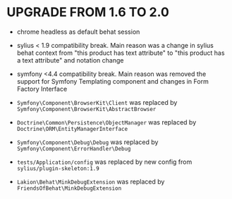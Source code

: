 # UPGRADE FROM 1.6 TO 2.0

* chrome headless as default behat session 

* sylius < 1.9 compatibility break. Main reason was a change in sylius behat context from "this product has text attribute" to "this product has a text attribute" and notation change 

* symfony <4.4 compatibility break. Main reason was removed the support for Symfony Templating component and changes in Form Factory Interface

* `Symfony\Component\BrowserKit\Client` was replaced by `Symfony\Component\BrowserKit\AbstractBrowser`

* `Doctrine\Common\Persistence\ObjectManager` was replaced by `Doctrine\ORM\EntityManagerInterface`

* `Symfony\Component\Debug\Debug` was replaced by `Symfony\Component\ErrorHandler\Debug`

* `tests/Application/config` was replaced by new config from `sylius/plugin-skeleton:1.9` 
  
* `Lakion\Behat\MinkDebugExtension` was replaced by  `FriendsOfBehat\MinkDebugExtension`

